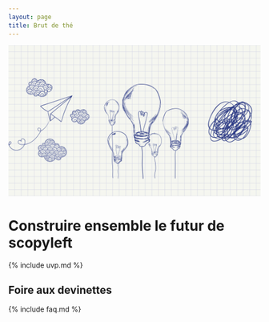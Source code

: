 ```yaml
---
layout: page
title: Brut de thé
---
```


![](/assets/media/accueil_1.jpg)

# Construire ensemble le futur de scopyleft 

{% include uvp.md %}

## Foire aux devinettes 

{% include faq.md %}
